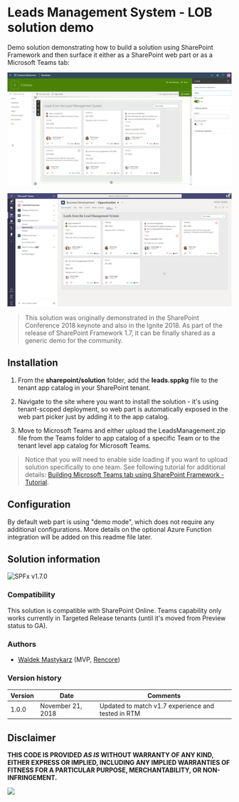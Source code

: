 # Leads Management System - LOB solution demo

Demo solution demonstrating how to build a solution using SharePoint Framework and then surface it either as a SharePoint web part or as a Microsoft Teams tab:

![SharePoint web part](./assets/webpart-solution.png)

![Teams Tab](./assets/teams-tab-solution.png)

> This solution was originally demonstrated in the SharePoint Conference 2018 keynote and also in the Ignite 2018. As part of the release of SharePoint Framework 1.7, it can be finally shared as a generic demo for the community. 

## Installation

1. From the **sharepoint/solution** folder, add the **leads.sppkg** file to the tenant app catalog in your SharePoint tenant.

2. Navigate to the site where you want to install the solution - it's using tenant-scoped deployment, so web part is automatically exposed in the web part picker just by adding it to the app catalog.

3. Move to Microsoft Teams and either upload the LeadsManagement.zip file from the Teams folder to app catalog of a specific Team or to the tenant level app catalog for Microsoft Teams. 

> Notice that you will need to enable side loading if you want to upload solution specifically to one team. See following tutorial for additional details: [Building Microsoft Teams tab using SharePoint Framework - Tutorial](https://docs.microsoft.com/en-us/sharepoint/dev/spfx/web-parts/get-started/using-web-part-as-ms-teams-tab).

## Configuration

By default web part is using "demo mode", which does not require any additional configurations. More details on the optional Azure Function integration will be added on this readme file later.

## Solution information

![SPFx v1.7.0](https://img.shields.io/badge/SPFx-1.7.0-green.svg)

### Compatibility

This solution is compatible with SharePoint Online. Teams capability only works currently in Targeted Release tenants (until it's moved from Preview status to GA).

### Authors

- [Waldek Mastykarz](https://github.com/waldekmastykarz) (MVP, [Rencore](https://rencore.com))

### Version history

Version|Date|Comments
-------|----|--------
1.0.0|November 21, 2018|Updated to match v1.7 experience and tested in RTM

## Disclaimer

**THIS CODE IS PROVIDED *AS IS* WITHOUT WARRANTY OF ANY KIND, EITHER EXPRESS OR IMPLIED, INCLUDING ANY IMPLIED WARRANTIES OF FITNESS FOR A PARTICULAR PURPOSE, MERCHANTABILITY, OR NON-INFRINGEMENT.**

![](https://telemetry.sharepointpnp.com/sp-dev-solutions/solutions/LeadsLOBSolution)
